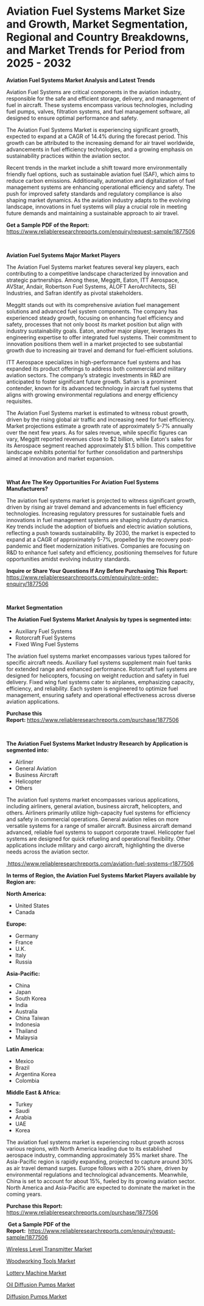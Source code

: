 <p><h1>Aviation Fuel Systems Market Size and Growth, Market Segmentation, Regional and Country Breakdowns, and Market Trends for Period from 2025 -  2032</h1></p><p><strong>Aviation Fuel Systems Market Analysis and Latest Trends</strong></p>
<p><p>Aviation Fuel Systems are critical components in the aviation industry, responsible for the safe and efficient storage, delivery, and management of fuel in aircraft. These systems encompass various technologies, including fuel pumps, valves, filtration systems, and fuel management software, all designed to ensure optimal performance and safety.</p><p>The Aviation Fuel Systems Market is experiencing significant growth, expected to expand at a CAGR of 14.4% during the forecast period. This growth can be attributed to the increasing demand for air travel worldwide, advancements in fuel efficiency technologies, and a growing emphasis on sustainability practices within the aviation sector. </p><p>Recent trends in the market include a shift toward more environmentally friendly fuel options, such as sustainable aviation fuel (SAF), which aims to reduce carbon emissions. Additionally, automation and digitalization of fuel management systems are enhancing operational efficiency and safety. The push for improved safety standards and regulatory compliance is also shaping market dynamics. As the aviation industry adapts to the evolving landscape, innovations in fuel systems will play a crucial role in meeting future demands and maintaining a sustainable approach to air travel.</p></p>
<p><strong>Get a Sample PDF of the Report:&nbsp;</strong> <a href="https://www.reliableresearchreports.com/enquiry/request-sample/1877506?utm_campaign=120&utm_medium=2&utm_source=Github&utm_content=ia&utm_term=10042025&utm_id=aviation-fuel-systems">https://www.reliableresearchreports.com/enquiry/request-sample/1877506</a></p>
<p>&nbsp;</p>
<p><strong>Aviation Fuel Systems Major Market Players</strong></p>
<p><p>The Aviation Fuel Systems market features several key players, each contributing to a competitive landscape characterized by innovation and strategic partnerships. Among these, Meggitt, Eaton, ITT Aerospace, AVStar, Andair, Robertson Fuel Systems, ALOFT AeroArchitects, SEI Industries, and Safran identify as pivotal stakeholders.</p><p>Meggitt stands out with its comprehensive aviation fuel management solutions and advanced fuel system components. The company has experienced steady growth, focusing on enhancing fuel efficiency and safety, processes that not only boost its market position but align with industry sustainability goals. Eaton, another major player, leverages its engineering expertise to offer integrated fuel systems. Their commitment to innovation positions them well in a market projected to see substantial growth due to increasing air travel and demand for fuel-efficient solutions.</p><p>ITT Aerospace specializes in high-performance fuel systems and has expanded its product offerings to address both commercial and military aviation sectors. The company’s strategic investments in R&D are anticipated to foster significant future growth. Safran is a prominent contender, known for its advanced technology in aircraft fuel systems that aligns with growing environmental regulations and energy efficiency requisites.</p><p>The Aviation Fuel Systems market is estimated to witness robust growth, driven by the rising global air traffic and increasing need for fuel efficiency. Market projections estimate a growth rate of approximately 5-7% annually over the next few years. As for sales revenue, while specific figures can vary, Meggitt reported revenues close to $2 billion, while Eaton's sales for its Aerospace segment reached approximately $1.5 billion. This competitive landscape exhibits potential for further consolidation and partnerships aimed at innovation and market expansion.</p></p>
<p>&nbsp;</p>
<p><strong>What Are The Key Opportunities For Aviation Fuel Systems Manufacturers?</strong></p>
<p><p>The aviation fuel systems market is projected to witness significant growth, driven by rising air travel demand and advancements in fuel efficiency technologies. Increasing regulatory pressures for sustainable fuels and innovations in fuel management systems are shaping industry dynamics. Key trends include the adoption of biofuels and electric aviation solutions, reflecting a push towards sustainability. By 2030, the market is expected to expand at a CAGR of approximately 5-7%, propelled by the recovery post-pandemic and fleet modernization initiatives. Companies are focusing on R&D to enhance fuel safety and efficiency, positioning themselves for future opportunities amidst evolving industry standards.</p></p>
<p><strong>Inquire or Share Your Questions If Any Before Purchasing This Report:</strong> <a href="https://www.reliableresearchreports.com/enquiry/pre-order-enquiry/1877506?utm_campaign=120&utm_medium=2&utm_source=Github&utm_content=ia&utm_term=10042025&utm_id=aviation-fuel-systems">https://www.reliableresearchreports.com/enquiry/pre-order-enquiry/1877506</a></p>
<p>&nbsp;</p>
<p><strong>Market Segmentation</strong></p>
<p><strong>The Aviation Fuel Systems Market Analysis by types is segmented into:</strong></p>
<p><ul><li>Auxiliary Fuel Systems</li><li>Rotorcraft Fuel Systems</li><li>Fixed Wing Fuel Systems</li></ul></p>
<p><p>The aviation fuel systems market encompasses various types tailored for specific aircraft needs. Auxiliary fuel systems supplement main fuel tanks for extended range and enhanced performance. Rotorcraft fuel systems are designed for helicopters, focusing on weight reduction and safety in fuel delivery. Fixed wing fuel systems cater to airplanes, emphasizing capacity, efficiency, and reliability. Each system is engineered to optimize fuel management, ensuring safety and operational effectiveness across diverse aviation applications.</p></p>
<p><strong>Purchase this Report:&nbsp;</strong><a href="https://www.reliableresearchreports.com/purchase/1877506?utm_campaign=120&utm_medium=2&utm_source=Github&utm_content=ia&utm_term=10042025&utm_id=aviation-fuel-systems">https://www.reliableresearchreports.com/purchase/1877506</a></p>
<p>&nbsp;</p>
<p><strong>The Aviation Fuel Systems Market Industry Research by Application is segmented into:</strong></p>
<p><ul><li>Airliner</li><li>General Aviation</li><li>Business Aircraft</li><li>Helicopter</li><li>Others</li></ul></p>
<p><p>The aviation fuel systems market encompasses various applications, including airliners, general aviation, business aircraft, helicopters, and others. Airliners primarily utilize high-capacity fuel systems for efficiency and safety in commercial operations. General aviation relies on more versatile systems for a range of smaller aircraft. Business aircraft demand advanced, reliable fuel systems to support corporate travel. Helicopter fuel systems are designed for quick refueling and operational flexibility. Other applications include military and cargo aircraft, highlighting the diverse needs across the aviation sector.</p></p>
<p><a href="https://www.reliableresearchreports.com/aviation-fuel-systems-r1877506?utm_campaign=120&utm_medium=2&utm_source=Github&utm_content=ia&utm_term=10042025&utm_id=aviation-fuel-systems">&nbsp;https://www.reliableresearchreports.com/aviation-fuel-systems-r1877506</a></p>
<p><strong>In terms of Region, the Aviation Fuel Systems Market Players available by Region are:</strong></p>
<p>
    <p> <strong> North America: </strong>
        <ul>
            <li>United States</li>
            <li>Canada</li>
        </ul>
        </p> 
    <p> <strong> Europe: </strong>
        <ul>
            <li>Germany</li>
            <li>France</li>
            <li>U.K.</li>
            <li>Italy</li>
            <li>Russia</li>
        </ul>
        </p> 
    <p> <strong> Asia-Pacific: </strong>
        <ul>
            <li>China</li>
            <li>Japan</li>
            <li>South Korea</li>
            <li>India</li>
            <li>Australia</li>
            <li>China Taiwan</li>
            <li>Indonesia</li>
            <li>Thailand</li>
            <li>Malaysia</li>
        </ul>
        </p> 
    <p> <strong> Latin America: </strong>
        <ul>
            <li>Mexico</li>
            <li>Brazil</li>
            <li>Argentina Korea</li>
            <li>Colombia</li>
        </ul>
        </p> 
    <p> <strong> Middle East & Africa: </strong>
        <ul>
            <li>Turkey</li>
            <li>Saudi</li>
            <li>Arabia</li>
            <li>UAE</li>
            <li>Korea</li>
        </ul>
    </p>
    </p>
<p><p>The aviation fuel systems market is experiencing robust growth across various regions, with North America leading due to its established aerospace industry, commanding approximately 35% market share. The Asia-Pacific region is rapidly expanding, projected to capture around 30% as air travel demand surges. Europe follows with a 20% share, driven by environmental regulations and technological advancements. Meanwhile, China is set to account for about 15%, fueled by its growing aviation sector. North America and Asia-Pacific are expected to dominate the market in the coming years.</p></p>
<p><strong>Purchase this Report: </strong><a href="https://www.reliableresearchreports.com/purchase/1877506?utm_campaign=120&utm_medium=2&utm_source=Github&utm_content=ia&utm_term=10042025&utm_id=aviation-fuel-systems">https://www.reliableresearchreports.com/purchase/1877506</a></p>
<p>&nbsp;<strong>Get a Sample PDF of the Report:&nbsp;&nbsp;</strong><a href="https://www.reliableresearchreports.com/enquiry/request-sample/1877506?utm_campaign=120&utm_medium=2&utm_source=Github&utm_content=ia&utm_term=10042025&utm_id=aviation-fuel-systems">https://www.reliableresearchreports.com/enquiry/request-sample/1877506</a></p>
<p><strong></strong></p>
<p><p><a href="https://github.com/yakobotege/Market-Research-Report-List-1/blob/main/wireless-level-transmitter-market.md?utm_campaign=120&utm_medium=2&utm_source=Github&utm_content=ia&utm_term=10042025&utm_id=aviation-fuel-systems">Wireless Level Transmitter Market</a></p><p><a href="https://github.com/zhininzacher/Market-Research-Report-List-1/blob/main/woodworking-tools-market.md?utm_campaign=120&utm_medium=2&utm_source=Github&utm_content=ia&utm_term=10042025&utm_id=aviation-fuel-systems">Woodworking Tools Market</a></p><p><a href="https://github.com/anesimazikpd/Market-Research-Report-List-1/blob/main/lottery-machine-market.md?utm_campaign=120&utm_medium=2&utm_source=Github&utm_content=ia&utm_term=10042025&utm_id=aviation-fuel-systems">Lottery Machine Market</a></p><p><a href="https://github.com/donsonjupa/Market-Research-Report-List-1/blob/main/oil-diffusion-pumps-market.md?utm_campaign=120&utm_medium=2&utm_source=Github&utm_content=ia&utm_term=10042025&utm_id=aviation-fuel-systems">Oil Diffusion Pumps Market</a></p><p><a href="https://github.com/welidaeisya/Market-Research-Report-List-1/blob/main/diffusion-pumps-market.md?utm_campaign=120&utm_medium=2&utm_source=Github&utm_content=ia&utm_term=10042025&utm_id=aviation-fuel-systems">Diffusion Pumps Market</a></p></p>